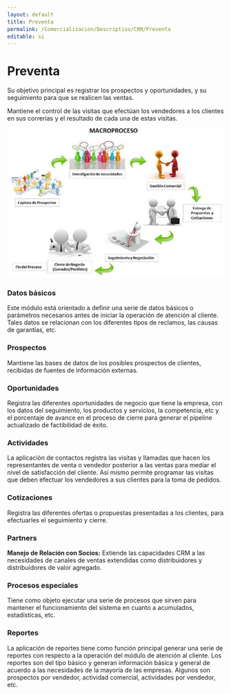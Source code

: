 ```yaml
---
layout: default
title: Preventa
permalink: /Comercializacion/Descriptivo/CRM/Preventa
editable: si
---
```


# Preventa

Su objetivo principal es registrar los prospectos y oportunidades, y su seguimiento para que se realicen las ventas.  

Mantiene el control de las visitas que efectúan los vendedores a los clientes en sus correrías y el resultado de cada una de estas visitas.  

![](preventa.jpg)


### Datos básicos

Este módulo está orientado a definir una serie de datos básicos o parámetros necesarios antes de iniciar la operación de atención al cliente. Tales datos se relacionan con los diferentes tipos de reclamos, las causas de garantías, etc.  


### Prospectos

Mantiene las bases de datos de los posibles prospectos de clientes, recibidas de fuentes de información externas.  


### Oportunidades

Registra las diferentes oportunidades de negocio que tiene la empresa, con los datos del seguimiento, los productos y servicios, la competencia, etc y el porcentaje de avance en el proceso de cierre para generar el pipeline actualizado de factibilidad de éxito.  


### Actividades

La aplicación de contactos registra las visitas y llamadas que hacen los representantes de venta o vendedor posterior a las ventas para mediar el nivel de satisfacción del cliente. Así mismo permite programar las visitas que deben efectuar los vendedores a sus clientes para la toma de pedidos.  


### Cotizaciones

Registra las diferentes ofertas o propuestas presentadas a los clientes, para efectuarles el seguimiento y cierre.  

### Partners

**Manejo de Relación con Socios:** Extiende las capacidades CRM a las necesidades de canales de ventas extendidas como distribuidores y distribuidores de valor agregado.  

### Procesos especiales

Tiene como objeto ejecutar una serie de procesos que sirven para mantener el funcionamiento del sistema en cuanto a acumulados, estadísticas, etc.  

### Reportes

La aplicación de reportes tiene como función principal generar una serie de reportes con respecto a la operación del módulo de atención al cliente. Los reportes son del tipo básico y generan información básica y general de acuerdo a las  necesidades de la mayoría de las empresas. Algunos son prospectos por vendedor, actividad comercial, actividades por vendedor, etc.  



